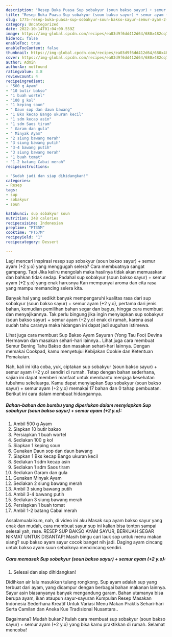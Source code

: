 ```yaml
---
description: "Resep Buka Puasa Sup sobakyur (soun bakso sayur) + semur ayam (+2 y.o), Bisa Manjain Lidah"
title: "Resep Buka Puasa Sup sobakyur (soun bakso sayur) + semur ayam (+2 y.o), Bisa Manjain Lidah"
slug: 1775-resep-buka-puasa-sup-sobakyur-soun-bakso-sayur-semur-ayam-2-yo-bisa-manjain-lidah
category: Uncategorized
date: 2022-10-14T01:04:00.559Z
image: https://img-global.cpcdn.com/recipes/ea03d9f6dd412d64/680x482cq70/sup-sobakyur-soun-bakso-sayur-semur-ayam-2-yo-foto-resep-utama.jpg
hideToc: false
enableToc: true
enableTocContent: false
thumbnail: https://img-global.cpcdn.com/recipes/ea03d9f6dd412d64/680x482cq70/sup-sobakyur-soun-bakso-sayur-semur-ayam-2-yo-foto-resep-utama.jpg
cover: https://img-global.cpcdn.com/recipes/ea03d9f6dd412d64/680x482cq70/sup-sobakyur-soun-bakso-sayur-semur-ayam-2-yo-foto-resep-utama.jpg
author: Admin
authorAv: notfound
ratingvalue: 3.8
reviewcount: 4
recipeingredient:
- "500 g Ayam"
- "10 butir bakso"
- "1 buah wortel"
- "100 g kol"
- "1 keping soun"
- " Daun sop dan daun bawang"
- "1 Bks kecap Bango ukuran kecil"
- "1 sdm kecap asin"
- "1 sdm Saos tiram"
- " Garam dan gula"
- " Minyak Ayam"
- "2 siung bawang merah"
- "3 siung bawang putih"
- "3-4 bawang putih"
- "3 siung bawang merah"
- "1 buah tomat"
- "1-2 batang Cabai merah"
recipeinstructions:

- "Sudah jadi dan siap dihidangkan!"
categories:
- Resep
tags:
- sup
- sobakyur
- soun

katakunci: sup sobakyur soun 
nutrition: 248 calories
recipecuisine: Indonesian
preptime: "PT35M"
cooktime: "PT57M"
recipeyield: "1"
recipecategory: Dessert

---
```



Lagi mencari inspirasi resep sup sobakyur (soun bakso sayur) + semur ayam (+2 y.o) yang menggugah selera? Cara membuatnya sangat gampang. Tapi Jika keliru mengolah maka hasilnya tidak akan memuaskan dan bahkan tidak sedap. Padahal sup sobakyur (soun bakso sayur) + semur ayam (+2 y.o) yang enak harusnya Kan mempunyai aroma dan cita rasa yang mampu memancing selera kita.


Banyak hal yang sedikit banyak mempengaruhi kualitas rasa dari sup sobakyur (soun bakso sayur) + semur ayam (+2 y.o), pertama dari jenis bahan, kemudian pemilihan bahan segar dan bagus, hingga cara membuat dan menyajikannya. Tak perlu bingung jika ingin menyiapkan sup sobakyur (soun bakso sayur) + semur ayam (+2 y.o) enak di rumah, karena asal sudah tahu caranya maka hidangan ini dapat jadi suguhan istimewa.

Lihat juga cara membuat Sup Bakso Ayam Sayuran (Yong Tau Foo) Devina Hermawan dan masakan sehari-hari lainnya.. Lihat juga cara membuat Semur Bening Tahu Bakso dan masakan sehari-hari lainnya. Dengan memakai Cookpad, kamu menyetujui Kebijakan Cookie dan Ketentuan Pemakaian.


Nah, kali ini kita coba, yuk, ciptakan sup sobakyur (soun bakso sayur) + semur ayam (+2 y.o) sendiri di rumah. Tetap dengan bahan sederhana, sajian ini dapat memberi manfaat untuk membantu menjaga kesehatan tubuhmu sekeluarga. Kamu dapat menyiapkan Sup sobakyur (soun bakso sayur) + semur ayam (+2 y.o) memakai 17 bahan dan 0 tahap pembuatan. Berikut ini cara dalam membuat hidangannya.

<!--inarticleads1-->

##### Bahan-bahan dan bumbu yang diperlukan dalam menyiapkan Sup sobakyur (soun bakso sayur) + semur ayam (+2 y.o):

1. Ambil 500 g Ayam
1. Siapkan 10 butir bakso
1. Persiapkan 1 buah wortel
1. Sediakan 100 g kol
1. Siapkan 1 keping soun
1. Gunakan  Daun sop dan daun bawang
1. Siapkan 1 Bks kecap Bango ukuran kecil
1. Sediakan 1 sdm kecap asin
1. Sediakan 1 sdm Saos tiram
1. Sediakan  Garam dan gula
1. Gunakan  Minyak Ayam
1. Sediakan 2 siung bawang merah
1. Ambil 3 siung bawang putih
1. Ambil 3-4 bawang putih
1. Sediakan 3 siung bawang merah
1. Persiapkan 1 buah tomat
1. Ambil 1-2 batang Cabai merah


Assalamualaikum, nah, di video ini aku Masak sup ayam bakso sayur yang enak dan mudah, cara membuat sayur sup ini kalian bisa tonton sampai selesai yah, rese. RESEP SUP BAKSO AYAM SAYUR, BERKUAH SEGAR NIKMAT UNTUK DISANTAP! Masih bingu cari lauk sop untuk menu makan siang? sup bakso ayam sayur cocok banget nih jadi. Daging ayam cincang untuk bakso ayam suun sebaiknya mencincang sendiri. 

<!--inarticleads2-->

##### Cara memasak Sup sobakyur (soun bakso sayur) + semur ayam (+2 y.o):


1. Selesai dan siap dihidangkan!

Didihkan air lalu masukkan tulang rongkong. Sup ayam adalah sup yang terbuat dari ayam, yang dicampur dengan berbagai bahan makanan lainnya. Sayur asin biasanyanya banyak mengandung garam. Bahan utamanya bisa berupa ayam, ikan ataupun sayur-sayuran Kumpulan Resep Masakan Indonesia Sederhana Kreatif Untuk Variasi Menu Makan Praktis Sehari-hari Serta Camilan dan Aneka Kue Tradisional Nusantara.. 

Bagaimana? Mudah bukan? Itulah cara membuat sup sobakyur (soun bakso sayur) + semur ayam (+2 y.o) yang bisa kamu praktikkan di rumah. Selamat mencoba!
